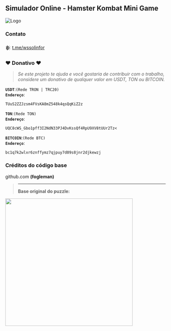 ## Simulador Online - Hamster Kombat Mini Game
![Logo](https://img.shields.io/badge/status-descontinuado-b30414)

### Contato

𒆜 <a href="https://t.me/wssolinforbot?start=view_github">t.me/wssolinfor</a>

### ♥ Donativo ♥

> <i>Se este projeto te ajuda e você gostaria de contribuir com o trabalho, considere um donativo de qualquer valor em USDT, TON ou BITCOIN.</i>

<code><b>USDT</b></code>:<code>(Rede TRON | TRC20)</code>
<br><code><b>Endereço</b></code>:
```
TUuS2ZZJzsm4FVsKA8mZ548k4qsQqKiZ2z
```

<code><b>TON</b></code>:<code>(Rede TON)</code>
<br><code><b>Endereço</b></code>:
```
UQC8cWS_Gbo1pff3I2NdN33PJ4DvKssQf4RpU9XV8tUUr2Tz<
```

<code><b>BITCOIN</b></code>:<code>(Rede BTC)</code>
<br><code><b>Endereço</b></code>:
```
bc1q7k2wlxr6znffymz7qjpuy7d09s8jnr2djkewzj
```
### Créditos do código base
github.com <b>(fogleman)<b/>
> <hr>
> Base original do puzzle:
[<img src="base.gif" width="400">](https://wssolinfor.github.io/ramster-kombat-mini-game/index.html)
